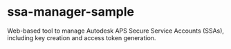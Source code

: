 # ssa-manager-sample
Web-based tool to manage Autodesk APS Secure Service Accounts (SSAs), including key creation and access token generation.
